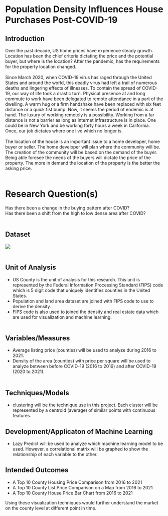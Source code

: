 # Population Density Influences House Purchases Post-COVID-19

## Introduction
Over the past decade, US home prices have experience steady growth. Location has been the chief criteria dictating the price and the potential buyer, but where is the location? After the pandemic, has the requirements for the property location changed. <br><br> 
Since March 2020, when COVID-19 virus has raged through the United States and around the world, this deadly virus had left a trail of numerous deaths and lingering effects of illnesses. To contain the spread of COVID-19, our way of life took a drastic turn. Physical presence at and long commute to work have been delegated to remote attendance in a part of the dwelling. A warm hug or a firm handshake have been replaced with six feet distance or a quick fist bump. Now, it seems the period of endemic is at hand. The luxury of working remotely is a possibility. Working from a far distance is not a barrier as long as internet infrastructure is in place. One could be in New York and be working forty hours a week in California. Once, our job dictates where one live which no longer is. <br><br>
The location of the house is an important issue to a home developer, home buyer or seller. The home developer will plan where the community will be. The creation of the community will be based on the demand of the buyer. Being able foresee the needs of the buyers will dictate the price of the property. The more in demand the location of the property is the better the asking price.<br><br>

# Research Question(s)
Has there been a change in the buying pattern after COVID? <br>
Has there been a shift from the high to low dense area after COVID?<br><br>

## Dataset
<img src = 'https://github.com/tmarissa/marissa_DATA606/blob/main/Images/Data%20Source.PNG'/><br><br>

## Unit of Analysis
- US County is the unit of analysis for this research. This unit is represented by the Federal Information Processing Standard (FIPS) code which is 5 digit code that uniquely identifies counties in the United States.
- Population and land area dataset are joined with FIPS code to use to derive the density.
- FIPS code is also used to joined the density and real estate data which are used for visualization and machine learning.<br><br>

## Variables/Measures 
- Average listing price (counties) will be used to analyze during 2016 to 2021.
- Density of the area (counties) with price per square will be used to analyze between before COVID-19 (2016 to 2019) and after COVID-19 (2020 to 2021).<br><br> 

## Techniques/Models 
- clustering will be the technique use in this project. Each cluster will be represented by a centroid (average) of similar points with continuous features. 

## Development/Applicaton of Machine Learning
- Lazy Predict will be used to analyze which machine learning model to be used. However, a correlational matrix will be graphed to show the relationship of each variable to the other. 

## Intended Outcomes
- A Top 10 County Housing Price Comparison from 2016 to 2021
- A Top 10 County List Price Comparison on a Map from 2016 to 2021
- A Top 10 County House Price Bar Chart from 2016 to 2021

Using these visualization techniques would further understand the market on the county level at different point in time.
